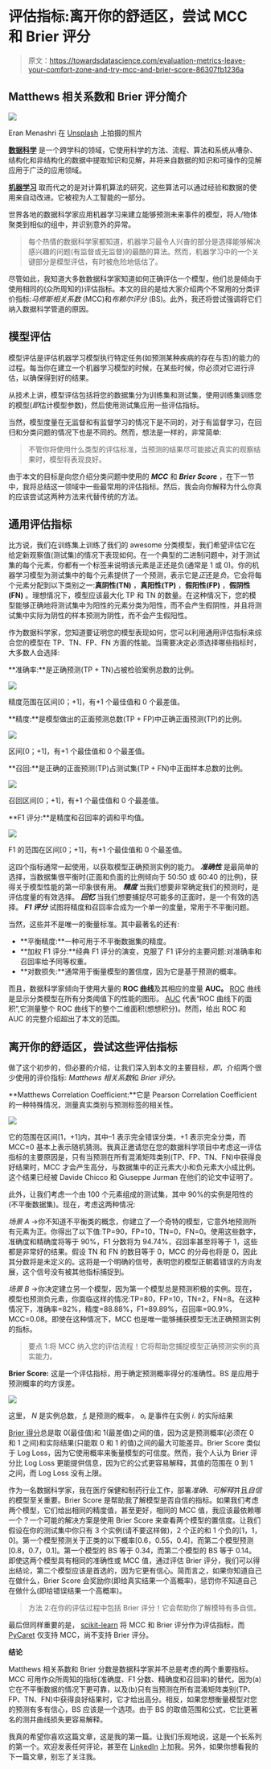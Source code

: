 # 评估指标:离开你的舒适区，尝试 MCC 和 Brier 评分

> 原文：<https://towardsdatascience.com/evaluation-metrics-leave-your-comfort-zone-and-try-mcc-and-brier-score-86307fb1236a>

## Matthews 相关系数和 Brier 评分简介

![](img/f4d3a37e05069290056c5b2ec8710462.png)

Eran Menashri 在 [Unsplash](https://unsplash.com?utm_source=medium&utm_medium=referral) 上拍摄的照片

[**数据科学**](https://en.wikipedia.org/wiki/Data_science) 是一个跨学科的领域，它使用科学的方法、流程、算法和系统从嘈杂、结构化和非结构化的数据中提取知识和见解，并将来自数据的知识和可操作的见解应用于广泛的应用领域。

[**机器学习**](https://en.wikipedia.org/wiki/Machine_learning) 取而代之的是对计算机算法的研究，这些算法可以通过经验和数据的使用来自动改进。它被视为人工智能的一部分。

世界各地的数据科学家应用机器学习来建立能够预测未来事件的模型，将人/物体聚类到相似的组中，并识别意外的异常。

> 每个热情的数据科学家都知道，机器学习最令人兴奋的部分是选择能够解决感兴趣的问题(有监督或无监督)的最酷的算法。然而，机器学习中的一个关键部分是模型评估，有时被危险地低估了。

尽管如此，我知道大多数数据科学家知道如何正确评估一个模型，他们总是倾向于使用相同的(众所周知的)评估指标。本文的目的是给大家介绍两个不常用的分类评价指标:*马修斯相关系数* (MCC)和*布赖尔评分* (BS)。此外，我还将尝试强调将它们纳入数据科学管道的原因。

## 模型评估

模型评估是评估机器学习模型执行特定任务(如预测某种疾病的存在与否)的能力的过程。每当你在建立一个机器学习模型的时候，在某些时候，你必须对它进行评估，以确保得到好的结果。

从技术上讲，模型评估包括将您的数据集分为训练集和测试集，使用训练集训练您的模型(*即*估计模型参数)，然后使用测试集应用一些评估指标。

当然，模型度量在无监督和有监督学习的情况下是不同的，对于有监督学习，在回归和分类问题的情况下也是不同的。然而，想法是一样的，非常简单:

> 不管你将使用什么类型的评估标准，当预测的结果尽可能接近真实的观察结果时，模型将表现良好。

由于本文的目标是向您介绍分类问题中使用的 ***MCC*** 和 ***Brier Score*** ，在下一节中，我将总结这一领域中一些最常用的评估指标。然后，我会向你解释为什么你真的应该尝试这两种方法来代替传统的方法。

## 通用评估指标

比方说，我们在训练集上训练了我们的 awesome 分类模型，我们希望评估它在给定新观察值(测试集)的情况下表现如何。在一个典型的二进制问题中，对于测试集的每个元素，你都有一个标签来说明该元素是正还是负(通常是 1 或 0)。你的机器学习模型为测试集中的每个元素提供了一个预测，表示它是*正*还是*负*。它会将每个元素分配到以下类别之一:**真阴性(TN)** ，**真阳性(TP)** ，**假阳性(FP)** ，**假阴性(FN)** 。理想情况下，模型应该最大化 TP 和 TN 的数量。在这种情况下，您的模型能够正确地将测试集中为阳性的元素分类为阳性，而不会产生假阴性，并且将测试集中实际为阴性的样本预测为阴性，而不会产生假阳性。

作为数据科学家，您知道要证明您的模型表现如何，您可以利用通用评估指标来综合您的模型在 TP、TN、FP、FN 方面的性能。当需要决定必须选择哪些指标时，大多数人会选择:

**准确率:**是正确预测(TP + TN)占被检验案例总数的比例。

![](img/05002222f529d5bbff02ae056d0bc0f5.png)

精度范围在区间[0；+1]，有+1 个最佳值和 0 个最差值。

**精度:**是模型做出的正面预测总数(TP + FP)中正确正面预测(TP)的比例。

![](img/cc886fb921bb168f5a35d65aa748bc52.png)

区间[0；+1]，有+1 个最佳值和 0 个最差值。

**召回:**是正确的正面预测(TP)占测试集(TP + FN)中正面样本总数的比例。

![](img/c998bd1588174904ddeaf29fed4df0cf.png)

召回区间[0；+1]，有+1 个最佳值和 0 个最差值。

**F1 评分:**是精度和召回率的调和平均值。

![](img/be86194903ed503972a1e9b048a4f4e7.png)

F1 的范围在区间[0；+1]，有+1 个最佳值和 0 个最差值。

这四个指标通常一起使用，以获取模型正确预测实例的能力。 ***准确性*** 是最简单的选择，当数据集很平衡时(正面和负面的比例倾向于 50:50 或 60:40 的比例)，获得关于模型性能的第一印象很有用。 ***精度*** 当我们想要非常确定我们的预测时，是评估度量的有效选择。 ***回忆*** 当我们想要捕捉尽可能多的正面时，是一个有效的选择。 ***F1 评分*** 试图将精度和召回率合成为一个单一的度量，常用于不平衡问题。

当然，这些并不是唯一的衡量标准。其中最著名的还有:

*   **平衡精度:**一种可用于不平衡数据集的精度。
*   **加权 F1 评分:**经典 F1 评分的演变，克服了 F1 评分的主要问题:对准确率和召回率给予同等权重。
*   **对数损失:**通常用于衡量模型的置信度，因为它是基于预测的概率。

而且，数据科学家倾向于使用大量的 **ROC 曲线**及其相应的度量 **AUC。** [ROC](https://developers.google.com/machine-learning/crash-course/classification/roc-and-auc) 曲线是显示分类模型在所有分类阈值下的性能的图形。 [AUC](https://developers.google.com/machine-learning/crash-course/classification/roc-and-auc) 代表“ROC 曲线下的面积”,它测量整个 ROC 曲线下的整个二维面积(想想积分)。然而，给出 ROC 和 AUC 的完整介绍超出了本文的范围。

## 离开你的舒适区，尝试这些评估指标

做了这个初步的，但必要的介绍，让我们深入到本文的主要目标，*即*，介绍两个很少使用的评价指标: *Matthews 相关系数*和 *Brier 评分。*

**Matthews Correlation Coefficient:**它是 Pearson Correlation Coefficient 的一种特殊情况，测量真实类别与预测标签的相关性。

![](img/5d976e353aafd49e94274df50667b3f0.png)

它的范围在区间[1，+1]内，其中–1 表示完全错误分类，+1 表示完全分类，而 MCC=0 基本上表示随机猜测。我真正邀请您在您的数据科学项目中考虑这一评估指标的主要原因是，只有当预测在所有混淆矩阵类别(TP、FP、TN、FN)中获得良好结果时，MCC 才会产生高分，与数据集中的正元素大小和负元素大小成比例。这个结果已经被 Davide Chicco 和 Giuseppe Jurman 在他们的论文中证明了。

此外，让我们考虑一个由 100 个元素组成的测试集，其中 90%的实例是阳性的(不平衡数据集)。现在，考虑这两种情况:

*场景 A* →你不知道不平衡类的概念，你建立了一个奇特的模型，它意外地预测所有元素为正。你得出了以下值:TP=90，FP=10，TN=0，FN=0。使用这些数字，准确度和精确度将等于 90%，F1 分数将为 94.74%，召回率甚至将等于 1，这些都是非常好的结果。假设 TN 和 FN 的数目等于 0，MCC 的分母也将是 0，因此其分数将是未定义的。这将是一个明确的信号，表明您的模型正朝着错误的方向发展，这个信号没有被其他指标捕捉到。

*场景 B* →你决定建立另一个模型，因为第一个模型总是预测积极的实例。现在，模型也预测负元素，你面临这样的情况:TP=80，FP=10，TN=2，FN=8。在这种情况下，准确率=82%，精度=88.88%，F1=89.89%，召回率=90.9%，MCC=0.08。即使在这种情况下，MCC 也是唯一能够捕获模型无法正确预测实例的指标。

> 要点 1:将 MCC 纳入您的评估流程！它将帮助您捕捉模型正确预测实例的真实能力。

**Brier Score:** 这是一个评估指标，用于确定预测概率得分的准确性。BS 是应用于预测概率的均方误差。

![](img/e260c6cbd4ac21c53dd55317581b6284.png)

这里， *N* 是实例总数， *fᵢ* 是预测的概率， *oᵢ* 是事件在实例 *i.* 的实际结果

[Brier 得分](https://scikit-learn.org/stable/modules/generated/sklearn.metrics.brier_score_loss.html)总是取 0(最佳值)和 1(最差值)之间的值，因为这是预测概率(必须在 0 和 1 之间)和实际结果(只能取 0 和 1 的值)之间的最大可能差异。Brier Score 类似于 Log Loss，因为它使用概率来衡量模型的可信度。然而，我个人认为 Brier 评分比 Log Loss 更能提供信息，因为它的公式更容易解释，其值的范围在 0 到 1 之间，而 Log Loss 没有上限。

作为一名数据科学家，我在医疗保健和制药行业工作，部署*准确*、*可解释*并且*自信*的模型至关重要。Brier Score 是帮助我了解模型是否自信的指标。如果我们考虑两个模型，它们给出相同的精度值，甚至更好，相同的 MCC 值，我应该最依赖哪一个？一个可能的解决方案是使用 Brier Score 来查看两个模型的置信度。让我们假设在你的测试集中你只有 3 个实例(请不要这样做)，2 个正的和 1 个负的[1，1，0]。第一个模型预测关于正类的以下概率[0.6，0.55，0.4]，而第二个模型预测[0.8，0.7，0.1]。第一个模型的 BS 等于 0.34，而第二个模型的 BS 等于 0.14。即使这两个模型具有相同的准确性或 MCC 值，通过评估 Brier 评分，我们可以得出结论，第二个模型应该是首选的，因为它更有信心。简而言之，如果你知道自己在做什么，Brier Score 会奖励你(即给真实结果一个高概率)，惩罚你不知道自己在做什么(即给错误结果一个高概率)。

> 方法 2:在你的评估过程中包括 Brier 评分！它会帮助你了解模特有多自信。

最后但同样重要的是， [scikit-learn](https://scikit-learn.org/stable/modules/model_evaluation.html) 将 MCC 和 Brier 评分作为评估指标，而 [PyCaret](https://pycaret.org/compare-models/) 仅支持 MCC，尚不支持 Brier 评分。

**结论**

Matthews 相关系数和 Brier 分数是数据科学家并不总是考虑的两个重要指标。MCC 可用作众所周知的指标(准确度、F1 分数、精确度和召回率)的替代，因为(a)它在不平衡数据的情况下更可靠，以及(b)只有当预测在所有混淆矩阵类别(TP、FP、TN、FN)中获得良好结果时，它才给出高分。相反，如果您想衡量模型对您的预测有多有信心，BS 应该是一个选项。由于 BS 的取值范围和公式，它比更著名的测井曲线损失更容易解释。

我真的希望你喜欢这篇文章，这是我的第一篇。让我们乐观地说，这是一个长系列的第一个。欢迎发表任何评论，甚至在 [LinkedIn](https://www.linkedin.com/in/federicocomotto/) 上加我。另外，如果你想看我的下一篇文章，别忘了关注我。